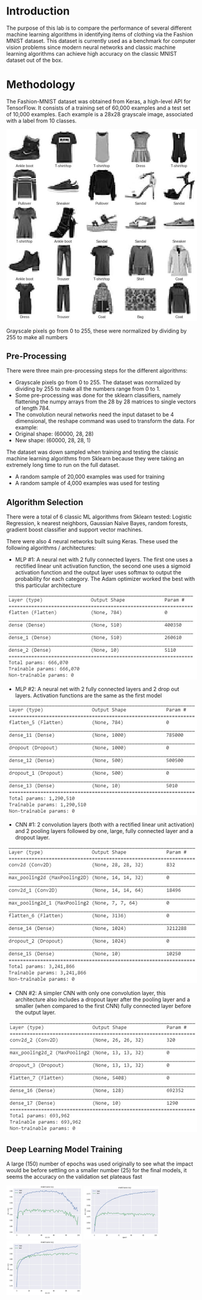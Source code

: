 # Introduction
The purpose of this lab is to compare the performance of several different machine learning algorithms in identifying items of clothing via the Fashion MNIST dataset. This dataset is currently used as a benchmark for computer vision problems since modern neural networks and classic machine learning algorithms can achieve high accuracy on the classic MNIST dataset out of the box.

# Methodology
The Fashion-MNIST dataset was obtained from Keras, a high-level API for TensorFlow. It consists of a training set of 60,000 examples and a test set of 10,000 examples. Each example is a 28x28 grayscale image, associated with a label from 10 classes.

![Alt Text](https://github.com/pmb06d/computer_vision_fashionMNIST/blob/master/graphs/fig1.jpg)

Grayscale pixels go from 0 to 255, these were normalized by dividing by 255 to make all numbers  

## Pre-Processing
There were three main pre-processing steps for the different algorithms:
*	Grayscale pixels go from 0 to 255. The dataset was normalized by dividing by 255 to make all the numbers range from 0 to 1.
*	Some pre-processing was done for the sklearn classifiers, namely flattening the numpy arrays from the 28 by 28 matrices to single vectors of length 784.
*	The convolution neural networks need the input dataset to be 4 dimensional, the reshape command was used to transform the data. For example:
  *	Original shape: (60000, 28, 28)
  *	New shape: (60000, 28, 28, 1)

The dataset was down sampled when training and testing the classic machine learning algorithms from Sklearn because they were taking an extremely long time to run on the full dataset.
*	A random sample of 20,000 examples was used for training
*	A random sample of 4,000 examples was used for testing

## Algorithm Selection
There were a total of 6 classic ML algorithms from Sklearn tested: 
Logistic Regression, k nearest neighbors, Gaussian Naïve Bayes, random forests, gradient boost classifier and support vector machines.

There were also 4 neural networks built suing Keras. These used the following algorithms / architectures:
*	MLP #1: A neural net with 2 fully connected layers. The first one uses a rectified linear unit activation function, the second one uses a sigmoid activation function and the output layer uses softmax to output the probability for each category. The Adam optimizer worked the best with this particular architecture

![Alt Text](https://github.com/pmb06d/computer_vision_fashionMNIST/blob/master/graphs/fig2.jpg)

*	MLP #2: A neural net with 2 fully connected layers and 2 drop out layers. Activation functions are the same as the first model

![Alt Text](https://github.com/pmb06d/computer_vision_fashionMNIST/blob/master/graphs/fig3.jpg)

*	CNN #1: 2 convolution layers (both with a rectified linear unit activation) and 2 pooling layers followed by one, large, fully connected layer and a dropout layer.

![Alt Text](https://github.com/pmb06d/computer_vision_fashionMNIST/blob/master/graphs/fig4.jpg)

*	CNN #2: A simpler CNN with only one convolution layer, this architecture also includes a dropout layer after the pooling layer and a smaller (when compared to the first CNN) fully connected layer before the output layer.

![Alt Text](https://github.com/pmb06d/computer_vision_fashionMNIST/blob/master/graphs/fig5.jpg)

## Deep Learning Model Training
A large (150) number of epochs was used originally to see what the impact would be before settling on a smaller number (25) for the final models, it seems the accuracy on the validation set plateaus fast

<p float="middle">
  <img src="https://github.com/pmb06d/computer_vision_fashionMNIST/blob/master/graphs/fig6.jpg" width="200" />
  <img src="https://github.com/pmb06d/computer_vision_fashionMNIST/blob/master/graphs/fig7.jpg" width="200" /> 
  <img src="https://github.com/pmb06d/computer_vision_fashionMNIST/blob/master/graphs/fig8.jpg" width="200" />
</p>

